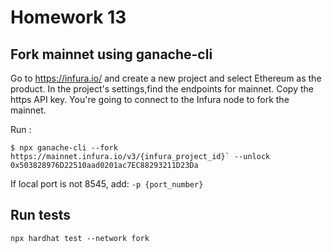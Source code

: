 # Homework 13

## Fork mainnet using ganache-cli

Go to https://infura.io/ and create a new project and select Ethereum as the product. In the project's settings,find the endpoints for mainnet. Copy the https API key. You're going to connect to the Infura node to fork the mainnet.

Run :

```
$ npx ganache-cli --fork https://mainnet.infura.io/v3/{infura_project_id}` --unlock 0x503828976D22510aad0201ac7EC88293211D23Da 
```

If local port is not 8545, add: `-p {port_number}`

## Run tests

```
npx hardhat test --network fork
```
